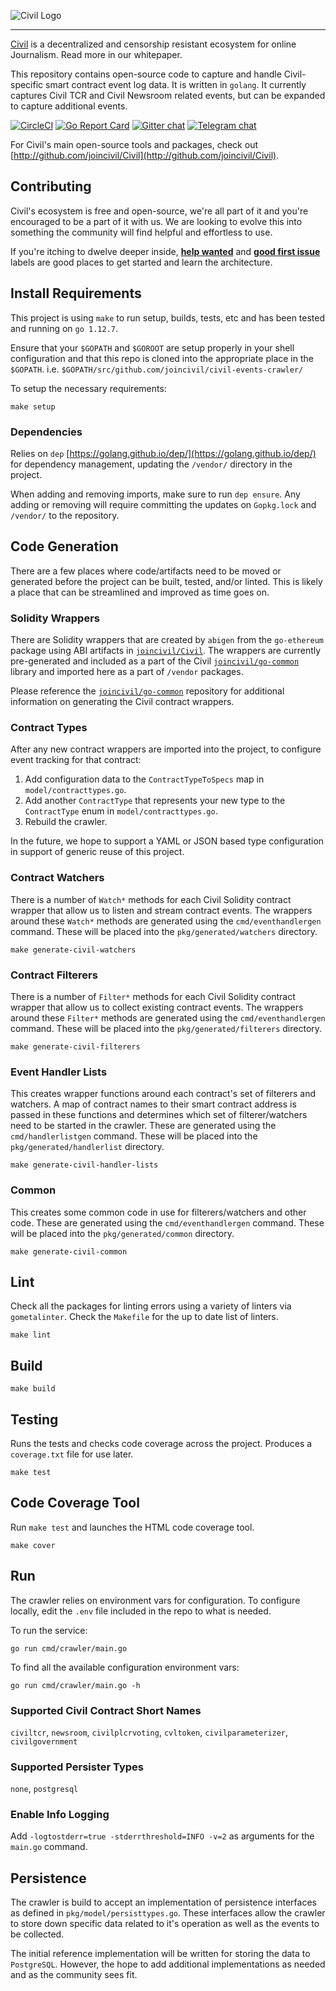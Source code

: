 ![Civil Logo](docs/civil_logo_white.png?raw=true)

---
[Civil](https://joincivil.com/) is a decentralized and censorship resistant ecosystem for online Journalism. Read more in our whitepaper.

This repository contains open-source code to capture and handle Civil-specific smart contract event log data. It is written in `golang`. It currently captures Civil TCR and Civil Newsroom related events, but can be expanded to capture additional events.

[![CircleCI](https://img.shields.io/circleci/project/github/joincivil/civil-events-crawler.svg)](https://circleci.com/gh/joincivil/civil-events-crawler/tree/master)
[![Go Report Card](https://goreportcard.com/badge/github.com/joincivil/civil-events-crawler)](https://goreportcard.com/report/github.com/joincivil/civil-events-crawler)
[![Gitter chat](https://badges.gitter.im/joincivil/Lobby.png)](https://gitter.im/joincivil/Lobby)
[![Telegram chat](https://img.shields.io/badge/chat-telegram-blue.svg)](https://t.me/join_civil)

For Civil's main open-source tools and packages, check out [http://github.com/joincivil/Civil](http://github.com/joincivil/Civil).

## Contributing

Civil's ecosystem is free and open-source, we're all part of it and you're encouraged to be a part of it with us.  We are looking to evolve this into something the community will find helpful and effortless to use.

If you're itching to dwelve deeper inside, [**help wanted**](https://github.com/joincivil/civil-events-crawler/issues?q=is%3Aissue+is%3Aopen+label%3A%22help+wanted%22)
and [**good first issue**](https://github.com/joincivil/civil-events-crawler/issues?q=is%3Aissue+is%3Aopen+label%3A%22good+first+issue%22) labels are good places to get started and learn the architecture.

## Install Requirements

This project is using `make` to run setup, builds, tests, etc and has been tested and running on `go 1.12.7`.

Ensure that your `$GOPATH` and `$GOROOT` are setup properly in your shell configuration and that this repo is cloned into the appropriate place in the `$GOPATH`. i.e. `$GOPATH/src/github.com/joincivil/civil-events-crawler/`

To setup the necessary requirements:

```
make setup
```

### Dependencies

Relies on `dep` [https://golang.github.io/dep/](https://golang.github.io/dep/) for dependency management, updating the `/vendor/` directory in the project.

When adding and removing imports, make sure to run `dep ensure`.  Any adding or removing will require committing the updates on `Gopkg.lock` and `/vendor/` to the repository.

## Code Generation

There are a few places where code/artifacts need to be moved or generated before the project can be built, tested, and/or linted.  This is likely a place that can be streamlined and improved as time goes on.

### Solidity Wrappers

There are Solidity wrappers that are created by `abigen` from the `go-ethereum` package using ABI artifacts in [`joincivil/Civil`](http://github.com/joincivil/Civil).
The wrappers are currently pre-generated and included as a part of the Civil [`joincivil/go-common`](http://github.com/joincivil/go-common) library and imported here as a part of `/vendor` packages.

Please reference the [`joincivil/go-common`](http://github.com/joincivil/go-common) repository for additional information on generating the Civil contract wrappers.

### Contract Types

After any new contract wrappers are imported into the project, to configure event tracking for that contract:

1. Add configuration data to the `ContractTypeToSpecs` map in `model/contracttypes.go`.
2. Add another `ContractType` that represents your new type to the `ContractType` enum in `model/contracttypes.go`.
3. Rebuild the crawler.

In the future, we hope to support a YAML or JSON based type configuration in support of generic reuse of this project.

### Contract Watchers

There is a number of `Watch*` methods for each Civil Solidity contract wrapper that allow us to listen and stream contract events.  The wrappers around these `Watch*` methods are generated using the `cmd/eventhandlergen` command.  These will be placed into the `pkg/generated/watchers` directory.

```
make generate-civil-watchers
```

### Contract Filterers

There is a number of `Filter*` methods for each Civil Solidity contract wrapper that allow us to collect existing contract events.  The wrappers around these `Filter*` methods are generated using the `cmd/eventhandlergen` command.  These will be placed into the `pkg/generated/filterers` directory.

```
make generate-civil-filterers
```

### Event Handler Lists

This creates wrapper functions around each contract's set of filterers and watchers.  A map of contract names to their smart contract address is passed in these functions and determines which set of filterer/watchers need to be started in the crawler.  These are generated using the `cmd/handlerlistgen` command.  These will be placed into the `pkg/generated/handlerlist` directory.

```
make generate-civil-handler-lists
```

### Common

This creates some common code in use for filterers/watchers and other code. These are generated using the `cmd/eventhandlergen` command.  These will be placed into the `pkg/generated/common` directory.

```
make generate-civil-common
```

## Lint

Check all the packages for linting errors using a variety of linters via `gometalinter`.  Check the `Makefile` for the up to date list of linters.

```
make lint
```

## Build


```
make build
```

## Testing

Runs the tests and checks code coverage across the project. Produces a `coverage.txt` file for use later.

```
make test
```

## Code Coverage Tool

Run `make test` and launches the HTML code coverage tool.

```
make cover
```

## Run

The crawler relies on environment vars for configuration. To configure locally, edit the `.env` file included in the repo to what is needed.

To run the service:

```
go run cmd/crawler/main.go
```

To find all the available configuration environment vars:

```
go run cmd/crawler/main.go -h
```

### Supported Civil Contract Short Names
`civiltcr`, `newsroom`, `civilplcrvoting`, `cvltoken`, `civilparameterizer`, `civilgovernment`

### Supported Persister Types
`none`, `postgresql`

### Enable Info Logging

Add `-logtostderr=true -stderrthreshold=INFO -v=2` as arguments for the `main.go` command.

## Persistence

The crawler is build to accept an implementation of persistence interfaces as defined in `pkg/model/persisttypes.go`.  These interfaces allow the crawler to store down specific data related to it's operation as well as the events to be collected.

The initial reference implementation will be written for storing the data to `PostgreSQL`. However, the hope to add additional implementations as needed and as the community sees fit.

